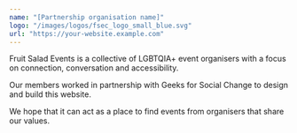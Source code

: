 ```yaml
---
name: "[Partnership organisation name]"
logo: "/images/logos/fsec_logo_small_blue.svg"
url: "https://your-website.example.com"
---
```


Fruit Salad Events is a collective of LGBTQIA+ event organisers with a focus on connection, conversation and accessibility.

Our members worked in partnership with Geeks for Social Change to design and build this website.

We hope that it can act as a place to find events from organisers that share our values.